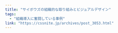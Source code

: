 ```yaml
---
title: "サイボウズの組織的な取り組みとビジュアルデザイン"
tags:
  - "組織導入に奮闘している事例"
link: "https://cssnite.jp/archives/post_3053.html"
---
```

